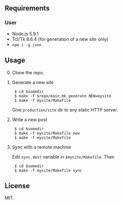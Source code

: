 ## Requirements

### User

* Node.js 5.9.1
* Tcl/Tk 8.6.4 (for generation of a new site only)
* `npm i -g json`


## Usage

0. Clone the repo.

1. Generate a new site

		$ cd $somedir
		$ make -f $repo/main.mk generate NEW=mysite
		$ make -f mysite/Makefile

	Give `production/site` dir to any static HTTP server.

2. Write a new post

		$ cd $somedir
		$ make -f mysite/Makefile new
		$ make -f mysite/Makefile

3. Sync with a remote machine

	Edit `sync.dest` variable in `$mysite/Makefile`. Then

		$ cd $somedir
		$ make -f mysite/Makefile sync


## License

MIT.
